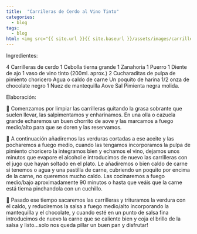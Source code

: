 ```yaml
---
title:  "Carrileras de Cerdo al Vino Tinto"
categories: 
  - blog
tags:
  - blog
html: <img src="{{ site.url }}{{ site.baseurl }}/assets/images/carrilleras.jpg" alt="">
---
```


Ingredientes:

4 Carrilleras de cerdo
1 Cebolla tierna grande
1 Zanahoria
1 Puerro
1 Diente de ajo
1 vaso de vino tinto (200ml. aprox.)
2 Cucharaditas de pulpa de pimiento choricero
Agua o caldo de carne
Un poquito de harina
1/2 onza de chocolate negro
1 Nuez de mantequilla
Aove
Sal
Pimienta negra molida.



Elaboración: 

🔷 Comenzamos por limpiar las carrilleras quitando la grasa sobrante que suelen llevar, las salpimentamos y enharinamos. En una olla o cazuela grande echaremos un buen chorrito de aove y las marcamos a fuego medio/alto para que se doren y las reservamos.

🔷 A continuación añadiremos las verduras cortadas a ese aceite y las pocharemos a fuego medio, cuando las tengamos incorporamos la pulpa de pimiento choricero la integramos bien y echamos el vino, dejamos unos minutos que evapore el alcohol e introducimos de nuevo las carrilleras con el jugo que hayan soltado en el plato. Le añadiremos o bien caldo de carne si tenemos o agua y una pastilla de carne, cubriendo un poquito por encima de la carne, no queremos mucho caldo. Las cocinaremos a fuego medio/bajo aproximadamente 90 minutos o hasta que veáis que la carne está tierna pinchandola con un cuchillo.

🔷 Pasado ese tiempo sacaremos las carrilleras y trituramos la verdura con el caldo, y reduciremos la salsa a fuego medio/alto incorporando la mantequilla y el chocolate, y cuando esté en un punto de salsa fina introducimos de nuevo la carne que se caliente bien y coja el brillo de la salsa y listo...solo nos queda pillar un buen pan y disfrutar!
